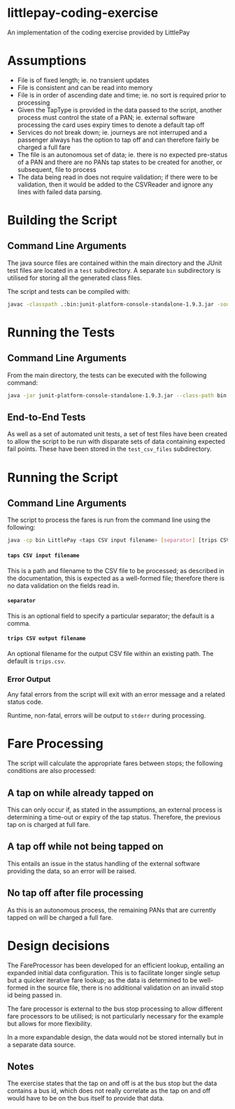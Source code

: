 # littlepay-coding-exercise
An implementation of the coding exercise provided by LittlePay

# Assumptions

 - File is of fixed length; ie. no transient updates
 - File is consistent and can be read into memory
 - File is in order of ascending date and time; ie. no sort is required prior to processing
 - Given the TapType is provided in the data passed to the script, another process must control the state of a PAN; ie. external software processing the card uses expiry times to denote a default tap off
 - Services do not break down; ie. journeys are not interruped and a passenger always has the option to tap off and can therefore fairly be charged a full fare
 - The file is an autonomous set of data; ie. there is no expected pre-status of a PAN and there are no PANs tap states to be created for another, or subsequent, file to process
 - The data being read in does not require validation; if there were to be validation, then it would be added to the CSVReader and ignore any lines with failed data parsing.

# Building the Script

## Command Line Arguments
The java source files are contained within the main directory and the JUnit test files are located in a ```test``` subdirectory.  A separate ```bin``` subdirectory is utilised for storing all the generated class files.

The script and tests can be compiled with:
```bash
javac -classpath .:bin:junit-platform-console-standalone-1.9.3.jar -sourcepath test -d bin *.java test/*Test.java
```

# Running the Tests

## Command Line Arguments
From the main directory, the tests can be executed with the following command:
```bash
java -jar junit-platform-console-standalone-1.9.3.jar --class-path bin --scan-class-path
```

## End-to-End Tests
As well as a set of automated unit tests, a set of test files have been created to allow the script to be run with disparate sets of data containing expected fail points.  These have been stored in the ```test_csv_files``` subdirectory.

# Running the Script

## Command Line Arguments

The script to process the fares is run from the command line using the following:

```bash
java -cp bin LittlePay <taps CSV input filename> [separator] [trips CSV output filename]
```

#### ```taps CSV input filename```
This is a path and filename to the CSV file to be processed; as described in the documentation, this is expected as a well-formed file; therefore there is no data validation on the fields read in.

#### ```separator```
This is an optional field to specify a particular separator; the default is a comma.

#### ```trips CSV output filename```
An optional filename for the output CSV file within an existing path.  The default is ```trips.csv```.

### Error Output
Any fatal errors from the script will exit with an error message and a related status code.

Runtime, non-fatal, errors will be output to ```stderr``` during processing.

# Fare Processing

The script will calculate the appropriate fares between stops; the following conditions are also processed:

## A tap on while already tapped on
This can only occur if, as stated in the assumptions, an external process is determining a time-out or expiry of the tap status.  Therefore, the previous tap on is charged at full fare.

## A tap off while not being tapped on
This entails an issue in the status handling of the external software providing the data, so an error will be raised.

## No tap off after file processing
As this is an autonomous process, the remaining PANs that are currently tapped on will be charged a full fare.

# Design decisions
The FareProcessor has been developed for an efficient lookup, entailing an expanded initial data configuration.  This is to facilitate longer single setup but a quicker iterative fare lookup; as the data is determined to be well-formed in the source file, there is no additional validation on an invalid stop id being passed in.

The fare processor is external to the bus stop processing to allow different fare processors to be utilised; is not particularly necessary for the example but allows for more flexibility.

In a more expandable design, the data would not be stored internally but in a separate data source.

## Notes
The exercise states that the tap on and off is at the bus stop but the data contains a bus id, which does not really correlate as the tap on and off would have to be on the bus itself to provide that data.
